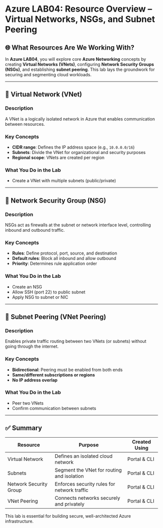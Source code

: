 # Azure LAB04: Resource Overview – Virtual Networks, NSGs, and Subnet Peering

## 🌐 What Resources Are We Working With?

In **Azure LAB04**, you will explore core **Azure Networking** concepts by creating **Virtual Networks (VNets)**, configuring **Network Security Groups (NSGs)**, and establishing **subnet peering**. This lab lays the groundwork for securing and segmenting cloud workloads.

---

## 🧱 Virtual Network (VNet)

### Description
A VNet is a logically isolated network in Azure that enables communication between resources.

### Key Concepts
- **CIDR range**: Defines the IP address space (e.g., `10.0.0.0/16`)
- **Subnets**: Divide the VNet for organizational and security purposes
- **Regional scope**: VNets are created per region

### What You Do in the Lab
- Create a VNet with multiple subnets (public/private)

---

## 🔐 Network Security Group (NSG)

### Description
NSGs act as firewalls at the subnet or network interface level, controlling inbound and outbound traffic.

### Key Concepts
- **Rules**: Define protocol, port, source, and destination
- **Default rules**: Block all inbound and allow outbound
- **Priority**: Determines rule application order

### What You Do in the Lab
- Create an NSG
- Allow SSH (port 22) to public subnet
- Apply NSG to subnet or NIC

---

## 🔄 Subnet Peering (VNet Peering)

### Description
Enables private traffic routing between two VNets (or subnets) without going through the internet.

### Key Concepts
- **Bidirectional**: Peering must be enabled from both ends
- **Same/different subscriptions or regions**
- **No IP address overlap**

### What You Do in the Lab
- Peer two VNets
- Confirm communication between subnets

---

## ✅ Summary

| Resource             | Purpose                                           | Created Using    |
|----------------------|--------------------------------------------------|------------------|
| Virtual Network      | Defines an isolated cloud network                | Portal & CLI     |
| Subnets              | Segment the VNet for routing and isolation       | Portal & CLI     |
| Network Security Group| Enforces security rules for network traffic     | Portal & CLI     |
| VNet Peering         | Connects networks securely and privately         | Portal & CLI     |

This lab is essential for building secure, well-architected Azure infrastructure.


